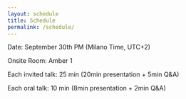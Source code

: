 ```yaml
---
layout: schedule
title: Schedule
permalink: /schedule/
---
```

Date: September 30th PM (Milano Time, UTC+2)

Onsite Room: Amber 1

Each invited talk: 25 min (20min presentation + 5min Q&A)

Each oral talk: 10 min (8min presentation + 2min Q&A)